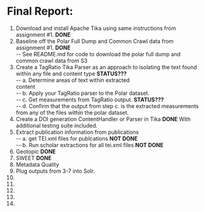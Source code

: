 # Final Report:

1. Download and install Apache Tika using same instructions from assignment #1. **DONE**  
2. Baseline off the Polar Full Dump and Common Crawl data from assignment #1. **DONE**  
-- See README.md for code to download the polar full dump and common crawl data from S3
3. Create a TagRatio Tika Parser as an approach to isolating the text found within
any file and content type **STATUS???**  
-- a. Determine areas of text within extracted  
content  
-- b. Apply your TagRatio parser to the Polar dataset.   
-- c. Get measurements from TagRatio output. **STATUS???**  
-- d. Confirm that the output from step c. is the extracted measurements from any
of the files within the polar dataset.  
4. Create a DOI generation ContentHandler or Parser in Tika **DONE** With additional testing suite included.  
5. Extract publication information from publications  
-- a. get TEI.xml files for publcations **NOT DONE**  
-- b. Run scholar extractions for all tei.xml files **NOT DONE**  
6. Geotopic **DONE**
7. SWEET **DONE**
8. Metadata Quality
9. Plug outputs from 3-7 into Solr.
10. 
11. 
12. 
13. 
14. 
